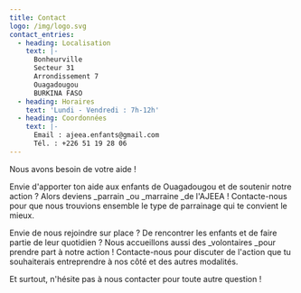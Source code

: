 ```yaml
---
title: Contact
logo: /img/logo.svg
contact_entries:
  - heading: Localisation
    text: |-
      Bonheurville
      Secteur 31
      Arrondissement 7
      Ouagadougou
      BURKINA FASO
  - heading: Horaires
    text: 'Lundi - Vendredi : 7h-12h'
  - heading: Coordonnées
    text: |-
      Email : ajeea.enfants@gmail.com
      Tél. : +226 51 19 28 06
---
```

Nous avons besoin de votre aide ! 

Envie d'apporter ton aide aux enfants de Ouagadougou et de soutenir notre action ? Alors deviens _parrain _ou _marraine _de l'AJEEA ! Contacte-nous pour que nous trouvions ensemble le type de parrainage qui te convient le mieux.

Envie de nous rejoindre sur place ? De rencontrer les enfants et de faire partie de leur quotidien ? Nous accueillons aussi des _volontaires _pour prendre part à notre action ! Contacte-nous pour discuter de l'action que tu souhaiterais entreprendre à nos côté et des autres modalités.

Et surtout, n'hésite pas à nous contacter pour toute autre question !

